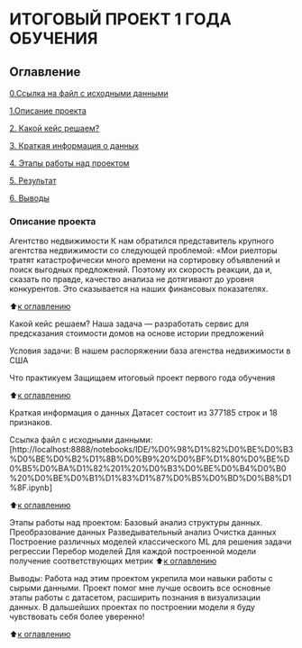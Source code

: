 # ИТОГОВЫЙ ПРОЕКТ 1 ГОДА ОБУЧЕНИЯ

## Оглавление
[0.Ссылка на файл с исходными данными](https://drive.google.com/file/d/1_U-dYlswEn8JbakD0G3WulRinQa8CSd-/view?usp=sharing)

[1.Описание проекта](https://github.com/kylchika/final-project-of-1-year/blob/main/README.md#описание-проекта) 

[2. Какой кейс решаем?](https://github.com/kylchika/final-project-of-1-year/blob/main/README.md#какой-кейс-решаем)

[3. Краткая информация о данных](https://github.com/kylchika/final-project-of-1-year/blob/main/README.md#краткая-информация-о-данных) 

[4. Этапы работы над проектом](https://github.com/kylchika/final-project-of-1-year/blob/main/README.md#этапы-работы-над-проектом)

[5. Результат](https://github.com/kylchika/final-project-of-1-year/blob/main/README.md#результаты)

[6. Выводы](https://github.com/kylchika/final-project-of-1-year/blob/main/README.md#выводы)

### Описание проекта  
Агентство недвижимости
К нам обратился представитель крупного агентства недвижимости со следующей проблемой:
«Мои риелторы тратят катастрофически много времени на сортировку объявлений и поиск выгодных предложений. Поэтому их скорость реакции, да и, сказать по правде, качество анализа не дотягивают до уровня конкурентов. Это сказывается на наших финансовых показателях.

:arrow_up:[к оглавлению](https://github.com/kylchika/final-project-of-1-year/blob/main/README.md#оглавление)

Какой кейс решаем?
Наша задача — разработать сервис для предсказания стоимости домов на основе истории предложений

Условия задачи:
В нашем распоряжении база агенства недвижимости в США

Что практикуем
Защищаем итоговый проект первого года обучения

:arrow_up:[к оглавлению](https://github.com/kylchika/final-project-of-1-year/blob/main/README.md#оглавление)

Краткая информация о данных
Датасет состоит из 377185 строк и 18 признаков.

Ссылка файл с исходными данными: [http://localhost:8888/notebooks/IDE/%D0%98%D1%82%D0%BE%D0%B3%D0%BE%D0%B2%D1%8B%D0%B9%20%D0%BF%D1%80%D0%BE%D0%B5%D0%BA%D1%82%201%20%D0%B3%D0%BE%D0%B4%D0%B0%20%D0%BE%D0%B1%D1%83%D1%87%D0%B5%D0%BD%D0%B8%D1%8F.ipynb]

:arrow_up:[к оглавлению](https://github.com/kylchika/final-project-of-1-year/blob/main/README.md#оглавление)

Этапы работы над проектом:
Базовый анализ структуры данных.
Преобразование данных
Разведывательный анализ
Очистка данных
Построение различных моделей классического ML для решения задачи регрессии
Перебор моделей
Для каждой построенной модели получение соответствующих метрик
:arrow_up:[к оглавлению](https://github.com/kylchika/final-project-of-1-year/blob/main/README.md#оглавление)

Выводы:
Работа над этим проектом укрепила мои навыки работы с сырыми данными. Проект помог мне лучше освоить все основные этапы работы с датасетом, расширить познания в визуализации данных. В дальшейших проектах по построении модели я буду чувствовать себя более уверенно!

:arrow_up:[к оглавлению](https://github.com/kylchika/final-project-of-1-year/blob/main/README.md#оглавление)
